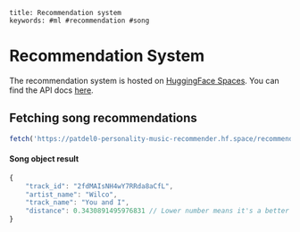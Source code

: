 ```
title: Recommendation system
keywords: #ml #recommendation #song
```

# Recommendation System

The recommendation system is hosted on [HuggingFace Spaces](https://huggingface.co/spaces/patdel0/personality-music-recommender/tree/main).
You can find the API docs [here](https://patdel0-personality-music-recommender.hf.space/docs).

## Fetching song recommendations

```js
fetch('https://patdel0-personality-music-recommender.hf.space/recommend?mbti_type=entj&num_of_songs=20')
```

#### Song object result
```js
{
    "track_id": "2fdMAIsNH4wY7RRda8aCfL",
    "artist_name": "Wilco",
    "track_name": "You and I",
    "distance": 0.3430891495976831 // Lower number means it's a better recommendation
}
```
